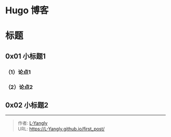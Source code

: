# Hugo 博客


<!--more-->

# 标题

## 0x01 小标题1

### （1）论点1

### （2）论点2

## 0x02 小标题2


---

> 作者: [L-Yangly](https://L-Yangly.github.io/)  
> URL: https://L-Yangly.github.io/first_post/  

